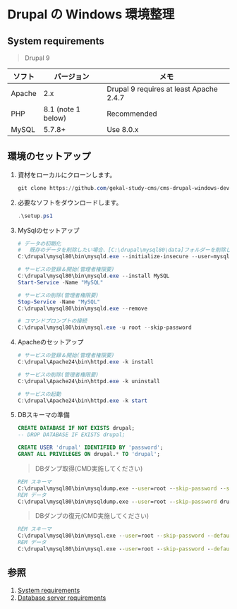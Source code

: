 # Drupal の Windows 環境整理

## System requirements

> Drupal 9

| ソフト | バージョン         | メモ                                    |
| ------ | ------------------ | --------------------------------------- |
| Apache | 2.x                | Drupal 9 requires at least Apache 2.4.7 |
| PHP    | 8.1 (note 1 below) | Recommended                             |
| MySQL  | 5.7.8+             | Use 8.0.x                               |

## 環境のセットアップ

1. 資材をローカルにクローンします。

    ```powershell
    git clone https://github.com/gekal-study-cms/cms-drupal-windows-dev.git /drupal
    ```

2. 必要なソフトをダウンロードします。

    ```powershell
    .\setup.ps1
    ```

3. MySqlのセットアップ

    ```powershell
    # データの初期化
    # 　既存のデータを削除したい場合、[C:\drupal\mysql80\data]フォルダーを削除してください。
    C:\drupal\mysql80\bin\mysqld.exe --initialize-insecure --user=mysql
    
    # サービスの登録＆開始(管理者権限要)
    C:\drupal\mysql80\bin\mysqld.exe --install MySQL
    Start-Service -Name "MySQL"
    
    # サービスの削除(管理者権限要)
    Stop-Service -Name "MySQL"
    C:\drupal\mysql80\bin\mysqld.exe --remove

    # コマンドプロンプトの接続
    C:\drupal\mysql80\bin\mysql.exe -u root --skip-password
    ```

4. Apacheのセットアップ

    ```powershell
    # サービスの登録＆開始(管理者権限要)
    C:\drupal\Apache24\bin\httpd.exe -k install
    
    # サービスの削除(管理者権限要)
    C:\drupal\Apache24\bin\httpd.exe -k uninstall

    # サービスの起動
    C:\drupal\Apache24\bin\httpd.exe -k start
    ```

5. DBスキーマの準備

    ```sql
    CREATE DATABASE IF NOT EXISTS drupal;
    -- DROP DATABASE IF EXISTS drupal;
    
    CREATE USER 'drupal' IDENTIFIED BY 'password';
    GRANT ALL PRIVILEGES ON drupal.* TO 'drupal';
    ```

    > DBダンプ取得(CMD実施してください)

    ```cmd
    REM スキーマ
    C:\drupal\mysql80\bin\mysqldump.exe --user=root --skip-password --single-transaction --no-data --routines drupal > C:\drupal\dump\01.drupal.schema.sql
    REM データ
    C:\drupal\mysql80\bin\mysqldump.exe --user=root --skip-password drupal --single-transaction --no-create-info > C:\drupal\dump\02.drupal.data.sql
    ```

    > DBダンプの復元(CMD実施してください)

    ```cmd
    REM スキーマ
    C:\drupal\mysql80\bin\mysql.exe --user=root --skip-password --default-character-set=utf8 drupal < C:\drupal\dump\01.drupal.schema.sql
    REM データ
    C:\drupal\mysql80\bin\mysql.exe --user=root --skip-password --default-character-set=utf8 drupal < C:\drupal\dump\02.drupal.data.sql
    ```

## 参照

1. [System requirements](https://www.drupal.org/docs/getting-started/system-requirements)
2. [Database server requirements](https://www.drupal.org/docs/system-requirements/database-server-requirements)
